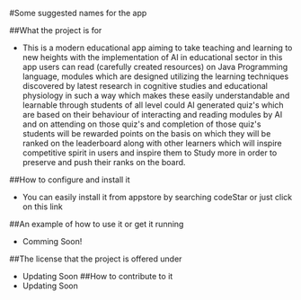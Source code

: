 
#Some suggested names for the app

##What the project is for
- This is a modern educational app aiming to take teaching and learning to new heights with the implementation of AI in educational
sector in this app users can read (carefully created resources) on Java Programming language, modules which are designed utilizing
the learning techniques discovered by latest research in cognitive studies and educational physiology in such
a way which makes these easily understandable and learnable through students of all level could AI generated quiz's which are based on their
behaviour of interacting and reading modules by AI and on attending on those quiz's and completion of those quiz's students will be
rewarded points on the basis on which they will be ranked on the leaderboard along with other learners which will inspire competitive
spirit in users and inspire them to Study more in order to preserve and push their ranks on the board.


##How to configure and install it
- You can easily install it from appstore by searching codeStar or just click on this link

##An example of how to use it or get it running
- Comming Soon!

##The license that the project is offered under
- Updating Soon
##How to contribute to it
- Updating Soon
